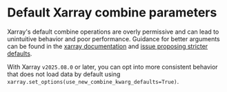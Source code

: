 # Default Xarray combine parameters

Xarray's default combine operations  are overly permissive and can lead to unintuitive behavior and poor performance. Guidance for better arguments can be found in the [xarray documentation](https://docs.xarray.dev/en/stable/user-guide/io.html#reading-multi-file-datasets) and [issue proposing stricter defaults](https://github.com/pydata/xarray/issues/8778).

With Xarray `v2025.08.0` or later, you can opt into more consistent behavior that does not load data by default using `xarray.set_options(use_new_combine_kwarg_defaults=True)`.
